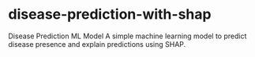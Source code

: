 # disease-prediction-with-shap
Disease Prediction ML Model A simple machine learning model to predict disease presence and explain predictions using SHAP.
